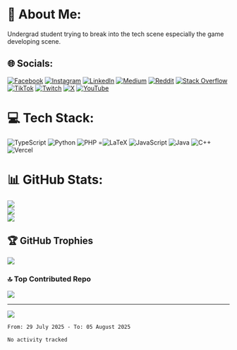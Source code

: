 # 💫 About Me:
Undergrad student trying to break into the tech scene especially the game developing scene.<br>


## 🌐 Socials:
[![Facebook](https://img.shields.io/badge/Facebook-%231877F2.svg?logo=Facebook&logoColor=white)](https://facebook.com/mrm.mahmood) [![Instagram](https://img.shields.io/badge/Instagram-%23E4405F.svg?logo=Instagram&logoColor=white)](https://instagram.com/mahmoooodn) [![LinkedIn](https://img.shields.io/badge/LinkedIn-%230077B5.svg?logo=linkedin&logoColor=white)](https://linkedin.com/in/mahfuzur-rahman-60084326b) [![Medium](https://img.shields.io/badge/Medium-12100E?logo=medium&logoColor=white)](https://medium.com/@@onelittle1221) [![Reddit](https://img.shields.io/badge/Reddit-%23FF4500.svg?logo=Reddit&logoColor=white)](https://reddit.com/user/AdoxcolGaming) [![Stack Overflow](https://img.shields.io/badge/-Stackoverflow-FE7A16?logo=stack-overflow&logoColor=white)](https://stackoverflow.com/users/Adoxcol) [![TikTok](https://img.shields.io/badge/TikTok-%23000000.svg?logo=TikTok&logoColor=white)](https://tiktok.com/@Adoxcol) [![Twitch](https://img.shields.io/badge/Twitch-%239146FF.svg?logo=Twitch&logoColor=white)](https://twitch.tv/Adoxcol) [![X](https://img.shields.io/badge/X-black.svg?logo=X&logoColor=white)](https://x.com/AdoxcolVAL) [![YouTube](https://img.shields.io/badge/YouTube-%23FF0000.svg?logo=YouTube&logoColor=white)](https://youtube.com/@@adoxcolgaming522) 

# 💻 Tech Stack:
![TypeScript](https://img.shields.io/badge/typescript-%23007ACC.svg?style=for-the-badge&logo=typescript&logoColor=white) ![Python](https://img.shields.io/badge/python-3670A0?style=for-the-badge&logo=python&logoColor=ffdd54) ![PHP](https://img.shields.io/badge/php-%23777BB4.svg?style=for-the-badge&logo=php&logoColor=white) =![LaTeX](https://img.shields.io/badge/latex-%23008080.svg?style=for-the-badge&logo=latex&logoColor=white) ![JavaScript](https://img.shields.io/badge/javascript-%23323330.svg?style=for-the-badge&logo=javascript&logoColor=%23F7DF1E) ![Java](https://img.shields.io/badge/java-%23ED8B00.svg?style=for-the-badge&logo=openjdk&logoColor=white) ![C++](https://img.shields.io/badge/c++-%2300599C.svg?style=for-the-badge&logo=c%2B%2B&logoColor=white) ![Vercel](https://img.shields.io/badge/vercel-%23000000.svg?style=for-the-badge&logo=vercel&logoColor=white) 
# 📊 GitHub Stats:
![](https://github-readme-stats.vercel.app/api?username=Adoxcol&theme=ocean_dark&hide_border=false&include_all_commits=true&count_private=true)<br/>
![](https://github-readme-streak-stats.herokuapp.com/?user=Adoxcol&theme=ocean_dark&hide_border=false)<br/>
![](https://github-readme-stats.vercel.app/api/top-langs/?username=Adoxcol&theme=ocean_dark&hide_border=false&include_all_commits=true&count_private=true&layout=compact)

## 🏆 GitHub Trophies
![](https://github-profile-trophy.vercel.app/?username=Adoxcol&theme=radical&no-frame=false&no-bg=true&margin-w=4)

### 🔝 Top Contributed Repo
![](https://github-contributor-stats.vercel.app/api?username=Adoxcol&limit=5&theme=dark&combine_all_yearly_contributions=true)

---
[![](https://visitcount.itsvg.in/api?id=Adoxcol&icon=0&color=0)](https://visitcount.itsvg.in)



<!--START_SECTION:waka-->

```txt
From: 29 July 2025 - To: 05 August 2025

No activity tracked
```

<!--END_SECTION:waka-->

<!-- Proudly created with GPRM ( https://gprm.itsvg.in ) -->
